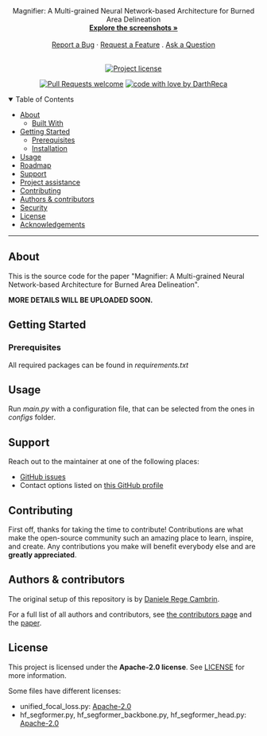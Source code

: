<div align="center">
Magnifier: A Multi-grained Neural Network-based Architecture for Burned Area Delineation
  <br />
  <a href="#about"><strong>Explore the screenshots »</strong></a>
  <br />
  <br />
  <a href="https://github.com/DarthReca/magnifier-california/issues/new?assignees=&labels=bug&template=01_BUG_REPORT.md&title=bug%3A+">Report a Bug</a>
  ·
  <a href="https://github.com/DarthReca/magnifier-california/issues/new?assignees=&labels=enhancement&template=02_FEATURE_REQUEST.md&title=feat%3A+">Request a Feature</a>
  .
  <a href="https://github.com/DarthReca/magnifier-california/issues/new?assignees=&labels=question&template=04_SUPPORT_QUESTION.md&title=support%3A+">Ask a Question</a>
</div>

<div align="center">
<br />

[![Project license](https://img.shields.io/github/license/DarthReca/magnifier-california.svg?style=flat-square)](LICENSE)

[![Pull Requests welcome](https://img.shields.io/badge/PRs-welcome-ff69b4.svg?style=flat-square)](https://github.com/DarthReca/magnifier-california/issues?q=is%3Aissue+is%3Aopen+label%3A%22help+wanted%22)
[![code with love by DarthReca](https://img.shields.io/badge/%3C%2F%3E%20with%20%E2%99%A5%20by-DarthReca-ff1414.svg?style=flat-square)](https://github.com/DarthReca)

</div>

<details open="open">
<summary>Table of Contents</summary>

- [About](#about)
  - [Built With](#built-with)
- [Getting Started](#getting-started)
  - [Prerequisites](#prerequisites)
  - [Installation](#installation)
- [Usage](#usage)
- [Roadmap](#roadmap)
- [Support](#support)
- [Project assistance](#project-assistance)
- [Contributing](#contributing)
- [Authors & contributors](#authors--contributors)
- [Security](#security)
- [License](#license)
- [Acknowledgements](#acknowledgements)

</details>

---

## About

This is the source code for the paper "Magnifier: A Multi-grained Neural Network-based Architecture for Burned Area Delineation".

**MORE DETAILS WILL BE UPLOADED SOON.**

## Getting Started

### Prerequisites

All required packages can be found in _requirements.txt_

## Usage

Run _main.py_ with a configuration file, that can be selected from the ones in _configs_ folder.

## Support

Reach out to the maintainer at one of the following places:

- [GitHub issues](https://github.com/DarthReca/magnifier-california/issues/new?assignees=&labels=question&template=04_SUPPORT_QUESTION.md&title=support%3A+)
- Contact options listed on [this GitHub profile](https://github.com/DarthReca)

## Contributing

First off, thanks for taking the time to contribute! Contributions are what make the open-source community such an amazing place to learn, inspire, and create. Any contributions you make will benefit everybody else and are **greatly appreciated**.

## Authors & contributors

The original setup of this repository is by [Daniele Rege Cambrin](https://github.com/DarthReca).

For a full list of all authors and contributors, see [the contributors page](https://github.com/DarthReca/magnifier-california/contributors) and the [paper]().

## License

This project is licensed under the **Apache-2.0 license**. See [LICENSE](LICENSE) for more information.

Some files have different licenses:

- unified_focal_loss.py: [Apache-2.0](licenses/UNIFIED_FOCAL)
- hf_segformer.py, hf_segformer_backbone.py, hf_segformer_head.py: [Apache-2.0](licenses/HF_LICENSE)
